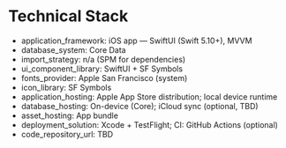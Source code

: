 # Technical Stack

- application_framework: iOS app — SwiftUI (Swift 5.10+), MVVM
- database_system: Core Data
- import_strategy: n/a (SPM for dependencies)
- ui_component_library: SwiftUI + SF Symbols
- fonts_provider: Apple San Francisco (system)
- icon_library: SF Symbols
- application_hosting: Apple App Store distribution; local device runtime
- database_hosting: On-device (Core); iCloud sync (optional, TBD)
- asset_hosting: App bundle
- deployment_solution: Xcode + TestFlight; CI: GitHub Actions (optional)
- code_repository_url: TBD

